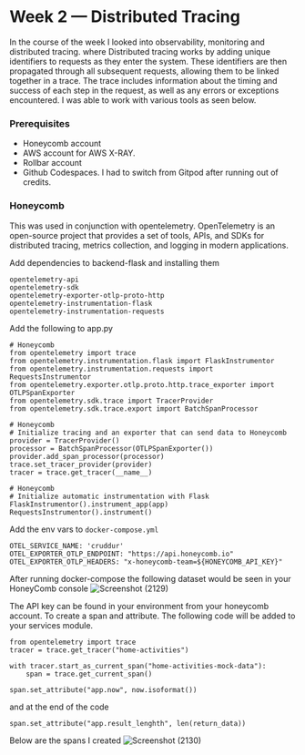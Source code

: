# Week 2 — Distributed Tracing
In the course of the week I looked into observability, monitoring and distributed tracing. where Distributed tracing works by adding unique identifiers to requests as they enter the system. These identifiers are then propagated through all subsequent requests, allowing them to be linked together in a trace. The trace includes information about the timing and success of each step in the request, as well as any errors or exceptions encountered. I was able to work with various tools as seen below.

### Prerequisites
 - Honeycomb account
 - AWS account for AWS X-RAY.
 - Rollbar account
 - Github Codespaces. I had to switch from Gitpod after running out of credits.

### Honeycomb
This was used in conjunction with opentelemetry. OpenTelemetry is an open-source project that provides a set of tools, APIs, and SDKs for distributed tracing, metrics collection, and logging in modern applications.

Add dependencies to backend-flask and installing them
```
opentelemetry-api 
opentelemetry-sdk 
opentelemetry-exporter-otlp-proto-http 
opentelemetry-instrumentation-flask 
opentelemetry-instrumentation-requests

```
Add the following to app.py
```
# Honeycomb
from opentelemetry import trace
from opentelemetry.instrumentation.flask import FlaskInstrumentor
from opentelemetry.instrumentation.requests import RequestsInstrumentor
from opentelemetry.exporter.otlp.proto.http.trace_exporter import OTLPSpanExporter
from opentelemetry.sdk.trace import TracerProvider
from opentelemetry.sdk.trace.export import BatchSpanProcessor

# Honeycomb
# Initialize tracing and an exporter that can send data to Honeycomb
provider = TracerProvider()
processor = BatchSpanProcessor(OTLPSpanExporter())
provider.add_span_processor(processor)
trace.set_tracer_provider(provider)
tracer = trace.get_tracer(__name__)

# Honeycomb
# Initialize automatic instrumentation with Flask
FlaskInstrumentor().instrument_app(app)
RequestsInstrumentor().instrument()

```
Add the env vars to ```docker-compose.yml```
```
OTEL_SERVICE_NAME: 'cruddur'
OTEL_EXPORTER_OTLP_ENDPOINT: "https://api.honeycomb.io"
OTEL_EXPORTER_OTLP_HEADERS: "x-honeycomb-team=${HONEYCOMB_API_KEY}"

```
After running docker-compose the following dataset would be seen in your HoneyComb console
![Screenshot (2129)](https://user-images.githubusercontent.com/92152669/223391995-332a1b4c-044e-4f34-ab14-22799fc723c1.png)

The API key can be found in your environment from your honeycomb account.
To create a span and attribute. The following code will be added to your services module.
```
from opentelemetry import trace
tracer = trace.get_tracer("home-activities")

with tracer.start_as_current_span("home-activities-mock-data"):
    span = trace.get_current_span()
    
span.set_attribute("app.now", now.isoformat())

```
and at the end of the code
```
span.set_attribute("app.result_lenghth", len(return_data))

```
Below are the spans I created
![Screenshot (2130)](https://user-images.githubusercontent.com/92152669/223392650-b23a14c3-fc0b-4757-9b54-8f01ae7cc84c.png)
